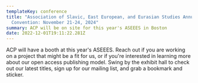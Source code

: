 ```yaml
---
templateKey: conference
title: "Association of Slavic, East European, and Eurasian Studies Annual
  Convention: November 21-24, 2024"
summary: ACP will be on site for this year's ASEEES in Boston
date: 2022-12-01T19:11:22.281Z
---
```

ACP will have a booth at this year's ASEEES. Reach out if you are working on a project that might be a fit for us, or if you're interested in learning more about our open access publishing model. Swing by the exhibit hall to check out our latest titles, sign up for our mailing list, and grab a bookmark and sticker.